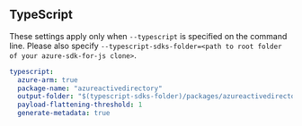 ## TypeScript

These settings apply only when `--typescript` is specified on the command line.
Please also specify `--typescript-sdks-folder=<path to root folder of your azure-sdk-for-js clone>`.

```yaml $(typescript)
typescript:
  azure-arm: true
  package-name: "azureactivedirectory"
  output-folder: "$(typescript-sdks-folder)/packages/azureactivedirectory"
  payload-flattening-threshold: 1
  generate-metadata: true
```
